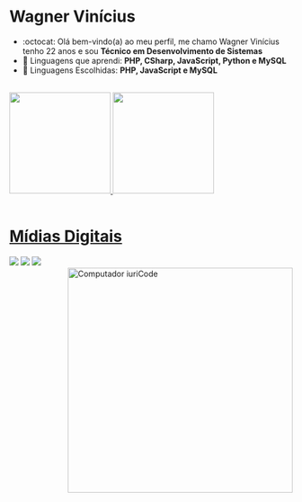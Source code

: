 <h1>Wagner Vinícius</h1>

- :octocat: Olá bem-vindo(a) ao meu perfil, me chamo Wagner Vinícius tenho 22 anos e sou <strong>Técnico em Desenvolvimento de Sistemas</strong>
- :space_invader: Linguagens que aprendi: <strong>PHP, CSharp, JavaScript, Python e MySQL</strong>
- :dart: Linguagens Escolhidas: <strong>PHP, JavaScript e MySQL</strong>

<br/>

<div>
   <a href="https://github.com/wagnercf">
   <img height="180em" src="https://github-readme-stats.vercel.app/api?username=wagnercf&show_icons=true&theme=github_dark&include_all_commits=true&count_private=true"/>
   <img height="180em" src="https://github-readme-stats.vercel.app/api/top-langs/?username=wagnercf&layout=compact&langs_count=7&theme=github_dark"/>
</div>    

<br>   
   <div> 
  <h1>Mídias Digitais</h1>
  <a href="https://www.instagram.com/wagnerviiniciuss/" target="_blank"><img src="https://img.shields.io/badge/-Instagram-%23E4405F?style=for-the-badge&logo=instagram&logoColor=white" target="_blank"></a>
   <a href="https://linkedin.com/in/wagnervcf" target="_blank"><img src="https://img.shields.io/badge/-LinkedIn-%230077B5?style=for-the-badge&logo=linkedin&logoColor=white" target="_blank"></a>
   <a href = "mailto:contato@wagnerviniciusoficial@gmail.com"><img src="https://img.shields.io/badge/Gmail-D14836?style=for-the-badge&logo=gmail&logoColor=white" target="_blank"></a>
   ㅤㅤㅤㅤㅤㅤㅤㅤㅤㅤㅤㅤㅤㅤㅤ<img src="https://uploaddeimagens.com.br/images/003/630/691/original/computer-illustration.png?1642184275" min-width="400px" max-width="400px" width="400px" align="right" alt="Computador iuriCode">
<br>
</div>
